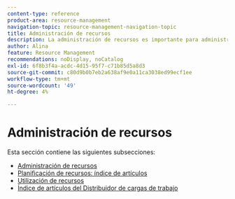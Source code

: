 ```yaml
---
content-type: reference
product-area: resource-management
navigation-topic: resource-management-navigation-topic
title: Administración de recursos
description: La administración de recursos es importante para administrar correctamente el trabajo y prever la disponibilidad. Aprenda a planificar y programar sus recursos para trabajar en los siguientes artículos.
author: Alina
feature: Resource Management
recommendations: noDisplay, noCatalog
exl-id: 6f8b3f4a-acdc-4d15-95f7-c71b85d5a8d3
source-git-commit: c80d9b0b7eb2a638af9e0a11ca3038ed99ecf1ee
workflow-type: tm+mt
source-wordcount: '49'
ht-degree: 4%

---
```


# Administración de recursos

Esta sección contiene las siguientes subsecciones:

* [Administración de recursos](../resource-mgmt/resource-mgmt-overview/resource-management-overview.md)
* [Planificación de recursos: índice de artículos](../resource-mgmt/resource-planning/resource-planning-overview.md)
* [Utilización de recursos](../resource-mgmt/resource-utilization/resource-utilization.md)
* [Índice de artículos del Distribuidor de cargas de trabajo](../resource-mgmt/workload-balancer/workload-balancer.md)
